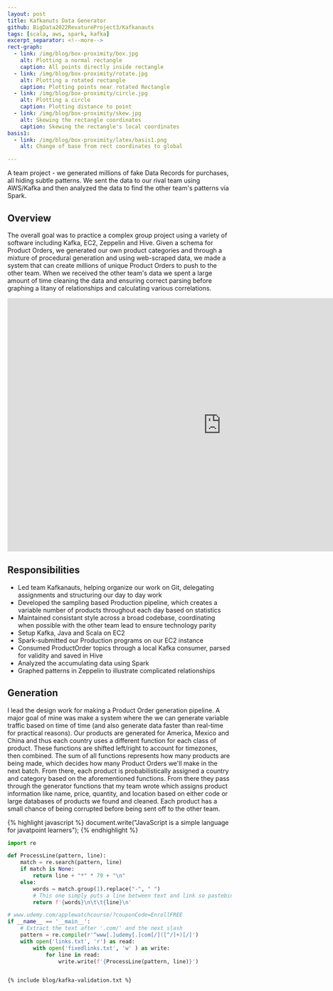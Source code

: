 ```yaml
---
layout: post
title: Kafkanuts Data Generator
github: BigData2022RevatureProject3/Kafkanauts
tags: [scala, aws, spark, kafka]
excerpt_separator: <!--more-->
rect-graph:
  - link: /img/blog/box-proximity/box.jpg
    alt: Plotting a normal rectangle
    caption: All points directly inside rectangle
  - link: /img/blog/box-proximity/rotate.jpg
    alt: Plotting a rotated rectangle
    caption: Plotting points near rotated Rectangle
  - link: /img/blog/box-proximity/circle.jpg
    alt: Plotting a circle
    caption: Plotting distance to point
  - link: /img/blog/box-proximity/skew.jpg
    alt: Skewing the rectangle coordinates
    caption: Skewing the rectangle's local coordinates
basis1:
  - link: /img/blog/box-proximity/latex/basis1.png
    alt: Change of base from rect coordinates to global

---
```

A team project - we generated millions of fake Data Records for purchases, all hiding subtle patterns. We sent the data to our rival team using AWS/Kafka and then analyzed the data to find the other team's patterns via Spark.
<!--more-->
## Overview
The overall goal was to practice a complex group project using a variety of software including Kafka, EC2, Zeppelin and Hive. Given a schema for Product Orders, we generated our own product categories and through a mixture of procedural generation and using web-scraped data, we made a system that can create millions of unique Product Orders to push to the other team. When we received the other team's data we spent a large amount of time cleaning the data and ensuring correct parsing before graphing a litany of relationships and calculating various correlations.



<div class="row">
<div class="col-xs-12">
<div class="videowrapper">
<iframe src="https://docs.google.com/presentation/d/e/2PACX-1vSkine3a1v985RiGu9A_LJw0z1aYP8GgSBgcERGdvf-eWwpYfq5LgbyONVOU9kQgR3XlFVxqsBsdM1f/embed?start=false&loop=false&delayms=3000" frameborder="0" width="960" height="569" allowfullscreen="true" mozallowfullscreen="true" webkitallowfullscreen="true"></iframe>
</div>
</div>
</div>

## Responsibilities
- Led team Kafkanauts, helping organize our work on Git, delegating assignments and structuring our day to
day work
- Developed the sampling based Production pipeline, which creates a variable number of products
throughout each day based on statistics
- Maintained consistant style across a broad codebase, coordinating when possible with the other team lead
to ensure technology parity
- Setup Kafka, Java and Scala on EC2
- Spark-submitted our Production programs on our EC2 instance
- Consumed ProductOrder topics through a local Kafka consumer, parsed for validity and saved in Hive
- Analyzed the accumulating data using Spark
- Graphed patterns in Zeppelin to illustrate complicated relationships

## Generation
I lead the design work for making a Product Order generation pipeline. A major goal of mine was 
make a system where the we can generate variable traffic based on time of time 
(and also generate data faster than real-time for practical reasons). Our products are
generated for America, Mexico and China and thus each country uses a different function
for each class of product. These functions are shifted left/right to account for 
timezones, then combined. The sum of all functions represents how many products
are being made, which decides how many Product Orders we'll make in the next batch.
From there, each product is probabilistically assigned a country and category based
on the aforementioned functions. From there they pass through the generator functions
that my team wrote which assigns product information like name, price, quantity, and
location based on either code or large databases of products we found and cleaned.
Each product has a small chance of being corrupted before being sent off to the 
other team. 

{% highlight javascript %}
document.write("JavaScript is a simple language for javatpoint learners");
{% endhighlight %}


```python
import re

def ProcessLine(pattern, line):
    match = re.search(pattern, line)
    if match is None:
        return line + "*" * 79 + "\n"
    else:
        words = match.group(1).replace("-", " ")
        # This one simply puts a line between text and link so pastebin can use it
        return f'{words}\n\t\t{line}\n'

# www.udemy.com/applewatchcourse/?couponCode=EnrollFREE
if __name__ == '__main__':
    # Extract the text after '.com/' and the next slash
    pattern = re.compile(r'^www[.]udemy[.]com[/]([^/]+)[/]')
    with open('links.txt', 'r') as read:
        with open('fixedlinks.txt', 'w' ) as write:
            for line in read:
                write.write(f'{ProcessLine(pattern, line)}')
``` 


<pre><code class="python">
{% include blog/kafka-validation.txt %}
</code></pre>

